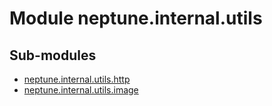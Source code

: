 Module neptune.internal.utils
=============================

Sub-modules
-----------
* [neptune.internal.utils.http](https://app.gitbook.com/@jakub-czakon/s/neptune-ai//api-reference/neptune.internal.utils/neptune.internal.utils.http.md)
* [neptune.internal.utils.image](https://app.gitbook.com/@jakub-czakon/s/neptune-ai//api-reference/neptune.internal.utils/neptune.internal.utils.image.md)